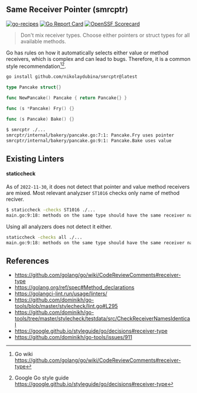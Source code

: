 ## Same Receiver Pointer (smrcptr)

[![go-recipes](https://raw.githubusercontent.com/nikolaydubina/go-recipes/main/badge.svg?raw=true)](https://github.com/nikolaydubina/go-recipes)
[![Go Report Card](https://goreportcard.com/badge/github.com/nikolaydubina/smrcptr)](https://goreportcard.com/report/github.com/nikolaydubina/smrcptr)
[![OpenSSF Scorecard](https://api.securityscorecards.dev/projects/github.com/nikolaydubina/smrcptr/badge)](https://securityscorecards.dev/viewer/?uri=github.com/nikolaydubina/smrcptr)

> Don't mix receiver types. Choose either pointers or struct types for all available methods.

Go has rules on how it automatically selects either value or method receivers, which is complex and can lead to bugs.
Therefore, it is a common style recommendation[^1][^2].

```bash
go install github.com/nikolaydubina/smrcptr@latest
```

```go
type Pancake struct{}

func NewPancake() Pancake { return Pancake{} }

func (s *Pancake) Fry() {}

func (s Pancake) Bake() {}
```

```bash
$ smrcptr ./...
smrcptr/internal/bakery/pancake.go:7:1: Pancake.Fry uses pointer
smrcptr/internal/bakery/pancake.go:9:1: Pancake.Bake uses value
```

## Existing Linters

#### staticcheck

As of `2022-11-30`, it does not detect that pointer and value method receivers are mixed.
Most relevant analyzser `ST1016` checks only name of method reciver.

```bash
$ staticcheck -checks ST1016 ./...    
main.go:9:18: methods on the same type should have the same receiver name (seen 1x "v", 2x "s") (ST1016)
```

Using all analyzers does not detect it either.
```bash
staticcheck -checks all ./...
main.go:9:18: methods on the same type should have the same receiver name (seen 1x "v", 2x "s") (ST1016)
```

## References

* https://github.com/golang/go/wiki/CodeReviewComments#receiver-type
* https://golang.org/ref/spec#Method_declarations
* https://golangci-lint.run/usage/linters/
* https://github.com/dominikh/go-tools/blob/master/stylecheck/lint.go#L295
* https://github.com/dominikh/go-tools/tree/master/stylecheck/testdata/src/CheckReceiverNamesIdentical
* https://google.github.io/styleguide/go/decisions#receiver-type
* https://github.com/dominikh/go-tools/issues/911

[^1]: Go wiki https://github.com/golang/go/wiki/CodeReviewComments#receiver-type
[^2]: Google Go style guide https://google.github.io/styleguide/go/decisions#receiver-type
